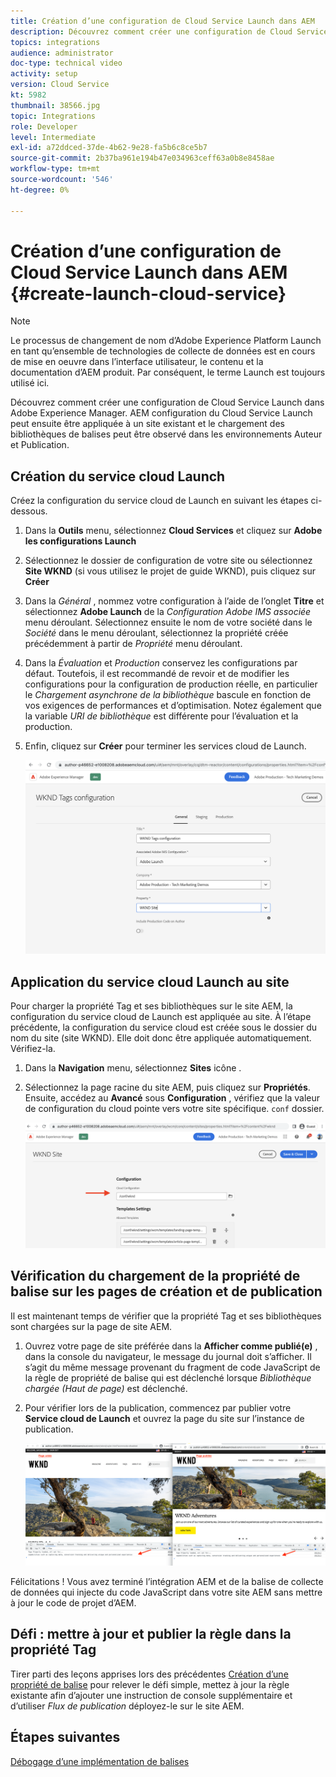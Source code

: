 ```yaml
---
title: Création d’une configuration de Cloud Service Launch dans AEM
description: Découvrez comment créer une configuration de Cloud Service Launch dans AEM. La configuration du Cloud Service Launch peut ensuite être appliquée à un site existant et le chargement des bibliothèques de balises peut être observé dans les environnements Auteur et Publication.
topics: integrations
audience: administrator
doc-type: technical video
activity: setup
version: Cloud Service
kt: 5982
thumbnail: 38566.jpg
topic: Integrations
role: Developer
level: Intermediate
exl-id: a72ddced-37de-4b62-9e28-fa5b6c8ce5b7
source-git-commit: 2b37ba961e194b47e034963ceff63a0b8e8458ae
workflow-type: tm+mt
source-wordcount: '546'
ht-degree: 0%

---
```


# Création d’une configuration de Cloud Service Launch dans AEM {#create-launch-cloud-service}

>[!NOTE]
>
>Le processus de changement de nom d’Adobe Experience Platform Launch en tant qu’ensemble de technologies de collecte de données est en cours de mise en oeuvre dans l’interface utilisateur, le contenu et la documentation d’AEM produit. Par conséquent, le terme Launch est toujours utilisé ici.

Découvrez comment créer une configuration de Cloud Service Launch dans Adobe Experience Manager. AEM configuration du Cloud Service Launch peut ensuite être appliquée à un site existant et le chargement des bibliothèques de balises peut être observé dans les environnements Auteur et Publication.

## Création du service cloud Launch

Créez la configuration du service cloud de Launch en suivant les étapes ci-dessous.

1. Dans la **Outils** menu, sélectionnez **Cloud Services** et cliquez sur **Adobe les configurations Launch**

1. Sélectionnez le dossier de configuration de votre site ou sélectionnez **Site WKND** (si vous utilisez le projet de guide WKND), puis cliquez sur **Créer**

1. Dans la _Général_ , nommez votre configuration à l’aide de l’onglet **Titre** et sélectionnez **Adobe Launch** de la _Configuration Adobe IMS associée_ menu déroulant. Sélectionnez ensuite le nom de votre société dans le _Société_ dans le menu déroulant, sélectionnez la propriété créée précédemment à partir de _Propriété_ menu déroulant.

1. Dans la _Évaluation_ et _Production_ conservez les configurations par défaut. Toutefois, il est recommandé de revoir et de modifier les configurations pour la configuration de production réelle, en particulier le _Chargement asynchrone de la bibliothèque_ bascule en fonction de vos exigences de performances et d’optimisation. Notez également que la variable _URI de bibliothèque_ est différente pour l’évaluation et la production.

1. Enfin, cliquez sur **Créer** pour terminer les services cloud de Launch.

   ![Configuration des Cloud Services de lancement](assets/launch-cloud-services-config.png)

## Application du service cloud Launch au site

Pour charger la propriété Tag et ses bibliothèques sur le site AEM, la configuration du service cloud de Launch est appliquée au site. À l’étape précédente, la configuration du service cloud est créée sous le dossier du nom du site (site WKND). Elle doit donc être appliquée automatiquement. Vérifiez-la.

1. Dans la **Navigation** menu, sélectionnez **Sites** icône .

1. Sélectionnez la page racine du site AEM, puis cliquez sur **Propriétés**. Ensuite, accédez au **Avancé** sous **Configuration** , vérifiez que la valeur de configuration du cloud pointe vers votre site spécifique. `conf` dossier.

   ![Application d’une configuration de Cloud Services au site](assets/apply-cloud-services-config-to-site.png)

## Vérification du chargement de la propriété de balise sur les pages de création et de publication

Il est maintenant temps de vérifier que la propriété Tag et ses bibliothèques sont chargées sur la page de site AEM.

1. Ouvrez votre page de site préférée dans la **Afficher comme publié(e)** , dans la console du navigateur, le message du journal doit s’afficher. Il s’agit du même message provenant du fragment de code JavaScript de la règle de propriété de balise qui est déclenché lorsque _Bibliothèque chargée (Haut de page)_ est déclenché.

1. Pour vérifier lors de la publication, commencez par publier votre **Service cloud de Launch** et ouvrez la page du site sur l’instance de publication.

   ![Propriété de balise sur les pages de création et de publication](assets/tag-property-on-author-publish-pages.png)

Félicitations ! Vous avez terminé l’intégration AEM et de la balise de collecte de données qui injecte du code JavaScript dans votre site AEM sans mettre à jour le code de projet d’AEM.

## Défi : mettre à jour et publier la règle dans la propriété Tag

Tirer parti des leçons apprises lors des précédentes [Création d’une propriété de balise](./create-tag-property.md) pour relever le défi simple, mettez à jour la règle existante afin d’ajouter une instruction de console supplémentaire et d’utiliser _Flux de publication_ déployez-le sur le site AEM.

## Étapes suivantes

[Débogage d’une implémentation de balises](debug-tags-implementation.md)
